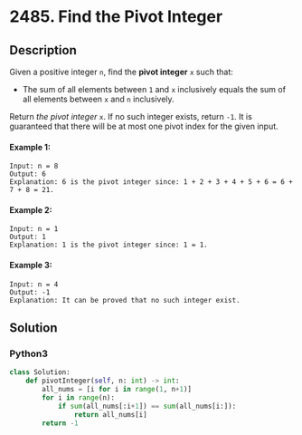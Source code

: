 # 2485. Find the Pivot Integer

## Description
Given a positive integer `n`, find the **pivot integer** `x` such that:

* The sum of all elements between `1` and `x` inclusively equals the sum of all elements between `x` and `n` inclusively.

Return *the pivot integer* `x`. If no such integer exists, return `-1`. It is guaranteed that there will be at most one pivot index for the given input.

#### Example 1:
```
Input: n = 8
Output: 6
Explanation: 6 is the pivot integer since: 1 + 2 + 3 + 4 + 5 + 6 = 6 + 7 + 8 = 21.
```

#### Example 2:
```
Input: n = 1
Output: 1
Explanation: 1 is the pivot integer since: 1 = 1.
```

#### Example 3:
```
Input: n = 4
Output: -1
Explanation: It can be proved that no such integer exist.
```


## Solution

### Python3
```python
class Solution:
    def pivotInteger(self, n: int) -> int:
        all_nums = [i for i in range(1, n+1)]
        for i in range(n):
            if sum(all_nums[:i+1]) == sum(all_nums[i:]):
                return all_nums[i]
        return -1
```